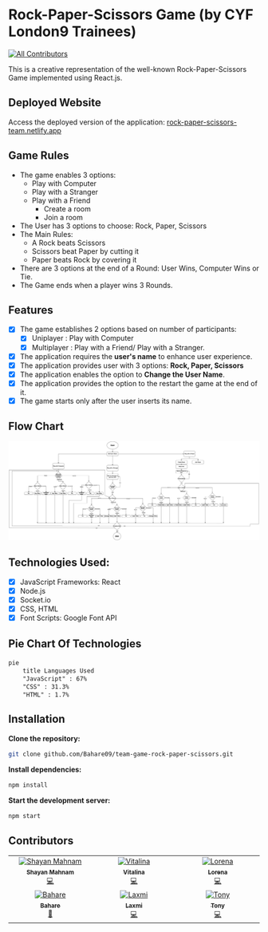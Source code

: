 # Rock-Paper-Scissors Game (by CYF London9 Trainees)

<!-- ALL-CONTRIBUTORS-BADGE:START - Do not remove or modify this section -->

[![All Contributors](https://img.shields.io/badge/all_contributors-6-orange.svg?style=flat-square)](#contributors-)

<!-- ALL-CONTRIBUTORS-BADGE:END -->

This is a creative representation of the well-known Rock-Paper-Scissors Game implemented using React.js.

## Deployed Website

Access the deployed version of the application: <a href="https://rock-paper-scissors-team.netlify.app/">rock-paper-scissors-team.netlify.app</a>

## Game Rules

- The game enables 3 options:
  - Play with Computer
  - Play with a Stranger
  - Play with a Friend
    - Create a room
    - Join a room
- The User has 3 options to choose: Rock, Paper, Scissors
- The Main Rules:
  - A Rock beats Scissors
  - Scissors beat Paper by cutting it
  - Paper beats Rock by covering it
- There are 3 options at the end of a Round: User Wins, Computer Wins or Tie.
- The Game ends when a player wins 3 Rounds.

## Features

- [x] The game establishes 2 options based on number of participants:
  - [x] Uniplayer : Play with Computer
  - [x] Multiplayer : Play with a Friend/ Play with a Stranger.
- [x] The application requires the <b>user's name</b> to enhance user experience.
- [x] The application provides user with 3 options: <b>Rock, Paper, Scissors</b>
- [x] The application enables the option to <b>Change the User Name</b>.
- [x] The application provides the option to the restart the game at the end of it.
- [x] The game starts only after the user inserts its name.

## Flow Chart

<img src="Flowchart.jpg" alt='flowchart'/>

## Technologies Used:

- [x] JavaScript Frameworks: React
- [x] Node.js
- [x] Socket.io
- [x] CSS, HTML
- [x] Font Scripts: Google Font API

## Pie Chart Of Technologies

```mermaid
pie
    title Languages Used
    "JavaScript" : 67%
    "CSS" : 31.3%
    "HTML" : 1.7%
```

## Installation

**Clone the repository:**

```bash
git clone github.com/Bahare09/team-game-rock-paper-scissors.git
```

**Install dependencies:**

```bash
npm install
```

**Start the development server:**

```bash
npm start
```

## Contributors

<!-- ALL-CONTRIBUTORS-LIST:START - Do not remove or modify this section -->
<!-- prettier-ignore-start -->
<!-- markdownlint-disable -->
<table>
  <tbody>
    <tr>
     <td align="center" valign="top" width="14.28%"><a href="https://shayanmahnam.netlify.app"><img src="https://avatars.githubusercontent.com/u/95313895?v=4?s=100" width="100px;" alt="Shayan Mahnam"/><br /><sub><b>Shayan Mahnam</b></sub></a><br /><a href="#projectManagement-ShayanMahnam" title="FrontEnd">💻</a></td>
       <td align="center" valign="top" width="14.28%"><a href="https://github.com/VitalinaKuzmenko"><img src="https://avatars.githubusercontent.com/u/91835307?v=4" width="100px;" alt="Vitalina"/><br /><sub><b>Vitalina</b></sub></a><br /><a href="https://github.com/Bahare09/team-game-rock-paper-scissors/commits?author=VitalinaKuzmenko" title="Code">💻</a> </td>
      <td align="center" valign="top" width="14.28%"><a href="https://github.com/LorenaCapraru"><img src="https://avatars.githubusercontent.com/u/108892538?v=4" width="100px;" alt="Lorena"/><br /><sub><b>Lorena</b></sub></a><br /><a href="https://github.com/Bahare09/team-game-rock-paper-scissors/commits?author=LorenaCapraru" title="Code">💻</a></td>
       </tr>
    <tr>
      <td align="center" valign="top" width="14.28%"><a href="https://github.com/Bahare09"><img src="https://avatars.githubusercontent.com/u/108987748?v=4" width="100px;" alt="Bahare"/><br /><sub><b>Bahare</b></sub></a><br /><a href="https://github.com/Bahare09/team-game-rock-paper-scissors/commits?author=Bahare09" title="Code">📆</a></td>
        <td align="center" valign="top" width="14.28%"><a href="https://github.com/laxmikckarki"><img src="https://avatars.githubusercontent.com/u/108900563?v=4" width="100px;" alt="Laxmi"/><br /><sub><b>Laxmi</b></sub></a><br /><a href="https://github.com/Bahare09/team-game-rock-paper-scissors/commits?author=laxmikckarki" title="Code">💻</a></td>
        <td align="center" valign="top" width="14.28%"><a href="https://github.com/Tony-devops"><img src="https://avatars.githubusercontent.com/u/111275895?v=4" width="100px;" alt="Tony"/><br /><sub><b>Tony</b></sub></a><br /><a href="https://github.com/Bahare09/team-game-rock-paper-scissors/commits?author=Tony-devops" title="Code">💻</a> </td>
        </tr>
  </tbody>
</table>

<!-- markdownlint-restore -->
<!-- prettier-ignore-end -->

<!-- ALL-CONTRIBUTORS-LIST:END -->
<!-- markdownlint-disable -->

<!-- markdownlint-restore -->
<!-- prettier-ignore-end -->

<!-- ALL-CONTRIBUTORS-LIST:END -->
